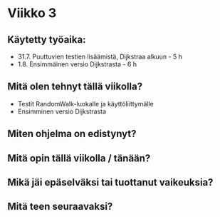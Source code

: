 
# Viikko 3

## Käytetty työaika:

- 31.7. Puuttuvien testien lisäämistä, Dijkstraa alkuun  - 5 h
- 1.8. Ensimmäinen versio Dijkstrasta - 6 h

## Mitä olen tehnyt tällä viikolla?

- Testit RandomWalk-luokalle ja käyttöliittymälle
- Ensimminen versio Dijkstrasta

## Miten ohjelma on edistynyt?


## Mitä opin tällä viikolla / tänään?



## Mikä jäi epäselväksi tai tuottanut vaikeuksia? 



## Mitä teen seuraavaksi?

